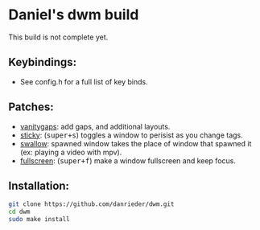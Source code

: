 # Daniel's dwm build

This build is not complete yet.  

## Keybindings:

- See config.h for a full list of key binds.

## Patches:

- [vanitygaps](https://dwm.suckless.org/patches/vanitygaps/): add gaps, and additional layouts.
- [sticky](https://dwm.suckless.org/patches/sticky/): (<kbd>super+s</kbd>) toggles a window to perisist as you change tags. 
- [swallow](https://dwm.suckless.org/patches/swallow/): spawned window takes the place of window that spawned it (ex: playing a video with mpv). 
- [fullscreen](https://dwm.suckless.org/patches/fullscreen/): (<kbd>super+f</kbd>) make a window fullscreen and keep focus.

## Installation:

```bash
git clone https://github.com/danrieder/dwm.git
cd dwm
sudo make install
```
